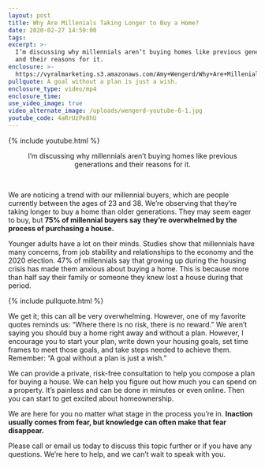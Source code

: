 ```yaml
---
layout: post
title: Why Are Millenials Taking Longer to Buy a Home?
date: 2020-02-27 14:59:00
tags:
excerpt: >-
  I’m discussing why millennials aren’t buying homes like previous generations
  and their reasons for it.
enclosure: >-
  https://vyralmarketing.s3.amazonaws.com/Amy+Wengerd/Why+Are+Millenials+Taking+Longer+to+Buy+a+Home_+(1).mp4
pullquote: A goal without a plan is just a wish.
enclosure_type: video/mp4
enclosure_time:
use_video_image: true
video_alternate_image: /uploads/wengerd-youtube-6-1.jpg
youtube_code: 4aRrUzPe8hU
---
```


{% include youtube.html %}

<center>I&rsquo;m discussing why millennials aren&rsquo;t buying homes like previous generations and their reasons for it.</center>

&nbsp;

We are noticing a trend with our millennial buyers, which are people currently between the ages of 23 and 38. We’re observing that they’re taking longer to buy a home than older generations. They may seem eager to buy, but **75% of millennial buyers say they’re overwhelmed by the process of purchasing a house.&nbsp;**

Younger adults have a lot on their minds. Studies show that millennials have many concerns, from job stability and relationships to the economy and the 2020 election. 47% of millennials say that growing up during the housing crisis has made them anxious about buying a home. This is because more than half say their family or someone they knew lost a house during that period.&nbsp;

{% include pullquote.html %}

We get it; this can all be very overwhelming. However, one of my favorite quotes reminds us: “Where there is no risk, there is no reward.” We aren’t saying you should buy a home right away and without a plan. However, I encourage you to start your plan, write down your housing goals, set time frames to meet those goals, and take steps needed to achieve them. Remember: “A goal without a plan is just a wish.”

We can provide a private, risk-free consultation to help you compose a plan for buying a house. We can help you figure out how much you can spend on a property. It’s painless and can be done in minutes or even online. Then you can start to get excited about homeownership.&nbsp;

We are here for you no matter what stage in the process you’re in. **Inaction usually comes from fear, but knowledge can often make that fear disappear.&nbsp;**

Please call or email us today to discuss this topic further or if you have any questions. We’re here to help, and we can’t wait to speak with you.&nbsp;

&nbsp;
